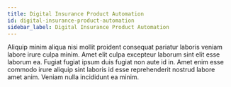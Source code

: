 ```yaml
---
title: Digital Insurance Product Automation
id: digital-insurance-product-automation
sidebar_label: Digital Insurance Product Automation
---
```


Aliquip minim aliqua nisi mollit proident consequat pariatur laboris veniam labore irure culpa minim. Amet elit culpa excepteur laborum sint elit esse laborum ea. Fugiat fugiat ipsum duis fugiat non aute id in. Amet enim esse commodo irure aliquip sint laboris id esse reprehenderit nostrud labore amet anim. Veniam nulla incididunt ea minim.

